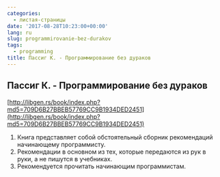 ```yaml
---
categories:
  - листая-страницы
date: '2017-08-28T10:23:00+00:00'
lang: ru
slug: programmirovanie-bez-durakov
tags:
  - programming
title: Пассиг К. - Программирование без дураков
---
```



## Пассиг К. - Программирование без дураков

[http://libgen.rs/book/index.php?md5=709D6B27BBEB57769CC9B1934DED2451](http://libgen.rs/book/index.php?md5=709D6B27BBEB57769CC9B1934DED2451)  

<!--more-->

1. Книга представляет собой обстоятельный сборник рекомендаций начинающему программисту.
2. Рекомендации в основном из тех, которые передаются из рук в руки, а не пишутся в учебниках.
3. Рекомендуется прочитать начинающим программистам.

